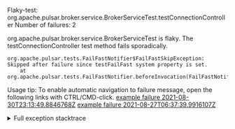         
Flaky-test: org.apache.pulsar.broker.service.BrokerServiceTest.testConnectionController
Number of failures: 2

org.apache.pulsar.broker.service.BrokerServiceTest is flaky. The testConnectionController test method fails sporadically.

```
org.apache.pulsar.tests.FailFastNotifier$FailFastSkipException: Skipped after failure since testFailFast system property is set.
	at org.apache.pulsar.tests.FailFastNotifier.beforeInvocation(FailFastNotifier.java:88)

```

Usage tip: To enable automatic navigation to failure message, open the following links with CTRL/CMD-click.
[example failure 2021-08-30T23:13:49.8846768Z](https://github.com/apache/pulsar/runs/3467152431?check_suite_focus=true#step:9:1717)
[example failure 2021-08-27T06:37:39.9916107Z](https://github.com/apache/pulsar/runs/3440411059?check_suite_focus=true#step:9:3639)


<details>
<summary>Full exception stacktrace</summary>
<code><pre>
org.apache.pulsar.tests.FailFastNotifier$FailFastSkipException: Skipped after failure since testFailFast system property is set.
	at org.apache.pulsar.tests.FailFastNotifier.beforeInvocation(FailFastNotifier.java:88)

</pre></code>
</details>

